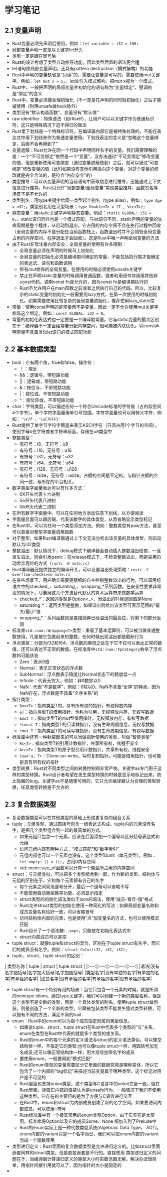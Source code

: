 # 学习笔记

## 2.1 变量声明

* Rust变量必须先声明后使用，例如：` let variable : i32 = 100; `
* 局部变量声明一定是以关键字let开头
* 类型一定是跟在冒号后
* Rust的设计考虑了类型自动推导功能，因此类型后置的语法更合适
* let语句除局部变量声明，还具有pattern destruction（模式解构）的功能
* Rust中声明的变量缺省是“只读”的，需要让变量是可写的，需要使用mut关键字。例如：` let mut x = 5; `。let处引入模式解构，把mut x视为一个模式。
* Rust中，一般把声明的局部变量并初始化的语句称为“变量绑定”，强调的是“绑定”的含义
* Rust中，变量必须被合理初始化（不一定是在声明的同时就初始化）之后才能被使用（利用unsafe做hack除外）
* 类型没有“默认构造函数”，变量没有“默认值”
* raw identifier：特殊语法（如r#self），让用户可以以关键字作为普通标识符，这只是特殊情况下迫不得已的做法
* Rust里下划线是一个特殊标识符，在编译器内部它是被特殊处理的。不能在表达式中用下划线来作为普通变量使用。下划线表达的含义是“忽略这个变量绑定，后面不会再用到了”
* 变量遮蔽：Rust允许在同一个代码中声明同样名字的变量。我们需要理解的是：一个“不可变绑定”依然是一个“变量”，没办法通过“不可变绑定”修改变量的值，但是重新使用可变绑定（通过变量遮蔽做到）之后，就可以通过“可变绑定”修改变量的值（此时如果没有其他引用指向这个变量，对这个变量的修改就是完全合法的，是符合“内存安全”的）
* 类型推导：可以从变量声明的当前语句中获取信息进行推导，还能通过上下文信息进行推导。Rust只允许“局部变量/全局变量”实现类型推导，函数签名等场景下是不允许的
* 类型别名：用type关键字给同一类型起个别名（type alias），例如：` type Age = u32; `。类型别名用在泛型场景：` type Double<T> = (T , Vec<T>); `
* 静态变量：用static关键字声明静态变量。例如：` static GLOBAL: i32 = 0; `。static语句同样也是一个模式匹配，与let语句不同，static声明的变量的生命周期是整个程序，从启动到退出，它占用的内存空间不会在执行过程中回收（全局变量的内存不是分配在当前函数栈上，函数退出时并不会销毁全局变量占用的内存空间，程序退出才会回收）。这是Rust中唯一声明全局变量的方法
* 由于Rust非常注重内存安全，全局变量的使用有许多限制：
  * 全局变量必须在声明的时候马上初始化
  * 全局变量的初始化必须是编译期可确定的常量，不能包括执行期才能确定的表达式、语句和函数调用
  * 带有mut修饰的全局变量，在使用的时候必须使用unsafe关键字
  * 禁止在声明static变量的时候调用普通函数，或者利用语句块调用其他非const代码。调用const fn是允许的，因为const fn是编译期执行的
  * Rust不允许用户在main函数之前或者之后执行自己的代码。所以，比较复杂的static变量的初始化一般需要用lazy方式，在第一次使用的时候初始化。如果需要使用比较复杂的全局变量初始化，推荐使用lazy_static库
* 常量：使用const声明的是常量而不是变量，因此一定不允许使用mut关键字修饰这个绑定。例如：` const GLOBAL: i32 = 0 `。
* 常量的初始化表达式也一定要是一个编译期常量。它与static变量的最大区别在于：编译器不一定会给常量分配内存空间，很可能被内联优化。以const声明常量不具备类似let语句的模式匹配功能

## 2.2 基本数据类型

* bool：它有两个值，true和false。操作符：
  * ！：取反
  * &&：逻辑与，带短路功能
  * ||：逻辑或，带短路功能
  * &：按位与，不带短路功能
  * |：按位或，不带短路功能
  * ^：按位异或，不带短路功能
* char：字符类型，可以描述任何一个符合Unicode标准的字符值（占内存空间4个字节）。单个字符字面量用单引号包围。字符字面量也可以用转义字符，例如：` '\x7f'，'\u{7FFF}' `
* Rust提供了单字节字符字面量来表示ASCII字符（只须占用1个字节的空间），使用字母b在字符或者字符串前面，存储在u8类型中
* 整数类型：
  * 有符号：i8，无符号：u8
  * 有符号：i16，无符号：u16
  * 有符号：i32，无符号：u32
  * 有符号：i64，无符号：u64
  * 有符号：i128，无符号：u128
  * 有符号：isize，无符号：usize。占据的空间是不定的，与指针占据的空间一致，与所在的平台相关。
* 数字类型字面量表达可以有许多方式：
  * 0X开头代表十六进制
  * 0o开头代表八进制
  * 0b开头代表二进制
* 在所有数字字面量中，可以在任何地方添加任意下划线，以方便阅读
* 字面量后面可以跟后缀，代表该数字的具体类型，从而省略显示类型标记
* 在Rust中，可以为任何一个类型添加方法。例如：整数类型有pow方法，甚至可以直接对整型字面量调用函数
* 对于整型，如果Rust编译器通过上下文无法分析出该变量的具体类型，则自动默认为i32类型
* 整数溢出：默认情况下，debug模式下编译器会自动插入整数溢出检查，一旦发生溢出，则会引发panic；在release模式下，不检查整数溢出，而是采用自动舍弃高位的方式（` rustc -O note.rs `）
* Rust编译器还提供独立的编译开关，可以设置溢出处理策略：` rustc -C overflow-checks=no note.rs ` 
* 在某些场景下，用户确实需要更精细的自主控制整数溢出的行为，可以调用标准库中的checked_*、saturating_*、wrapping_*系列函数。在安全性要求非常高的情况下，尽量用这几个方法替代默认的算术运算符来做数学运算
  * checked_*：返回的类型是Option<_>，当溢出的时候返回值是None
  * saturating_*：返回类型是整数，如果溢出则给出该类型可表示范围的“最大/最小”值
  * wrapping_*：系列函数则是直接抛弃已经溢出的最高位，将剩下的部分返回
* 标准库` std::num::Wrapping<T> `类型：重载了基本运算符，可以被当做普通整数使用，凡是被它包裹起来的整数，任何时候出现溢出都是截断行为
* 浮点类型：分部为f32和f64，浮点数的麻烦之处在于它不仅可以表达正常的数值，还可以表达不正常的数值。在标准库中` std::num::FpCategory `枚举了浮点数的可能状态
  * Zero：表示0值
  * Normal：表示正常状态的浮点数
  * SubNormal：浮点数表示精度比Normal状态下的精度低一点
  * Infinite：代表无穷大，例如：非0数除以0
  * NaN：代表“不是数字”，例如：0除以0。NaN不具备“全序”的特点。因为NaN存在，浮点数是不具备“全序关系”的
* 指针类型：
  * `Box<T>`：指向类型T的，具有所有权的指针，有权释放内存
  * `&T`：指向类型T的借用指针，也称为引用，无权释放内存，无权写数据
  * `&mut T`：指向类型T的mut型借用指针，无权释放内存，有权写数据
  * `*const T`：指向类型T的只读裸指针，没有生命周期信息，无权写数据
  * `*mut T`：指向类型T的可读写裸指针，没有生命周期信息，有权写数据
* 标准库中还有一种封装起来的可以当做指针使用的类型，叫做“智能类型”
  * `Rc<T>`：指向类型T的引用计数指针，共享所有权，线程不安全
  * `Arc<T>`：指向类型T的原子型引用计数指针，共享所有权，线程安全
  * `Cow<'a, T>`：Clone-on-write，写时复制指针。可能是借用指针，也可能是具有所有权的指针
* 类型转换：Rust对不同类型之间的转换控制得非常严格，关键字as专门用于这样的类型转换。Rust设计者希望在发生类型转换的时候是显示地标记出来，防止隐藏的bug。关键字as不是随便可用的，它只允许编译器认为合理的类型转换，任意类型转换是不允许的

## 2.3 复合数据类型

* 复合数据类型可以在其他类型的基础上形成更复杂的组合关系
* tuple：元组类型，通过圆括号包含一组表达式构成。tuple内的元素没有名字，是把几个类型组合到一起的最简单的方式。
  * 如果元组只包含一个元素，应该在后面添加一个逗号以区分括号表达式和元组
  * 访问元组内部有两种方式：“模式匹配”和“数字索引” 
  * 元组内部也可以一个元素也没有，这个类型叫unit（单元类型）。例如：` let empty: () = (); `，占用0内存空间
  * std::mem::size_of函数可以计算一个类型所占用的内存空间
* struct：与元组类似，可以把多个类型组合到一起，作为新的类型。结构体与元组的区别在于，它的每个元素都有自己的名字
  * 每个元素之间采用逗号分开，最后一个逗号可以省略不写
  * 不能使用自动类型推导功能，必须显示指定
  * struct类型的初始化语法类似于json的语法，使用“成员-冒号-值”格式
  * Rust允许struct类型的初始化使用一种简化的写法：如果局部变量名称和成员变量名称恰好一致，可以省略冒号
  * 访问结构体内部的元素，也是使用“点”加变量名的方式，也可以使用模式匹配
  * Rust设计了一个语法糖:` ..expr `，只能放在初始化表达式中
  * struct内部成员可以是空
* tuple struct：就像tuple和struct的混合，区别在于tuple struct有名字，而它们的成员没有名字。例如：` struct Color(i32, i32, i32); `
* tuple、struct、tuple struct的区别：

| 类型名称 | tuple | struct | tuple struct |
|:---:|:---:|:---:|:---:|:---:|
|语法|没有名字圆括号|名字加大括号|名字加圆括号|
|类型名字|没有单独的名字|有单独的名字|有单独的名字|
|成员名字|没有单独的名字|有单独的名字|没有单独的名字|

* tuple struct有一个特别有用的场景：当它只包含一个元素的时候，就是所谓的newtype idiom。通过type关键字，我们可以创建一个新的类型名称，但是这个类型不是全新的类型，而是一个具体类型的别名。使用tuple struct做包装，则是创造了一个全新的类型，它跟被包装类型不能发生隐式类型转换，可以拥有不同的方法，满足不同的trait
* enum：Rust中的enum可以为每个成员指定附属的类型信息。
  * 如果说tuple、struct、tuple struct在Rust中代表多个类型的“与”关系，enum在类型在Rust中代表的就是多个类型的或关系。
  * Rust的enum中的每个元素的定义语法与struct的定义语法类似。可以像空结构体一样，不指定它的类型;也可以像tuple struct一样，用圆括号加无名成员;还可以像正常结构体一样，用大括号加带名字的成员
  * 要使用enum，一般要用到“模式匹配”
  * Rust的enum类型的变量需要区分它里面的数据究竟是哪种变体，所以它包含了一个内部的“tag标记”来描述当前变量属于哪种类型。这个标记对用户是不可见的
  * Rust里面也支持union类型，这个类型与C语言中的union完全一致。但在Rust里面，读取它内部的值被认为是unsafe行为，一般情况下我们不使用这种类型。它存在的主要目的是为了方便与C语言进行交互
  * 在Rust中，enum和struct为内部成员创建了新的名字空间。如果要访问内部成员，可以使用::符号
  * Rust标准库中有一个极其常用的enum类型Option<T>，由于它实在是太常用，标准库将Option以及它的成员Some、None 都加入到了Prelude中
  * Rust的enum实际上是一种代数类型系统(Algebraic Data Type， ADT)。enum内部的variant只是一个名字而已，我们可以把enum内部的variant当成一个函数使用
* 类型递归定义：Rust里面的复合数据类型是允许递归定义的。比如struct里面嵌套同样的struct类型，但是直接嵌套是不行的。直接使用 类型递归定义的问题在于，当编译器计算递归定义的类型大小时实数范围无解。解决办法很简单，用指针间接引用就可以了，因为指针的大小是固定的
* 